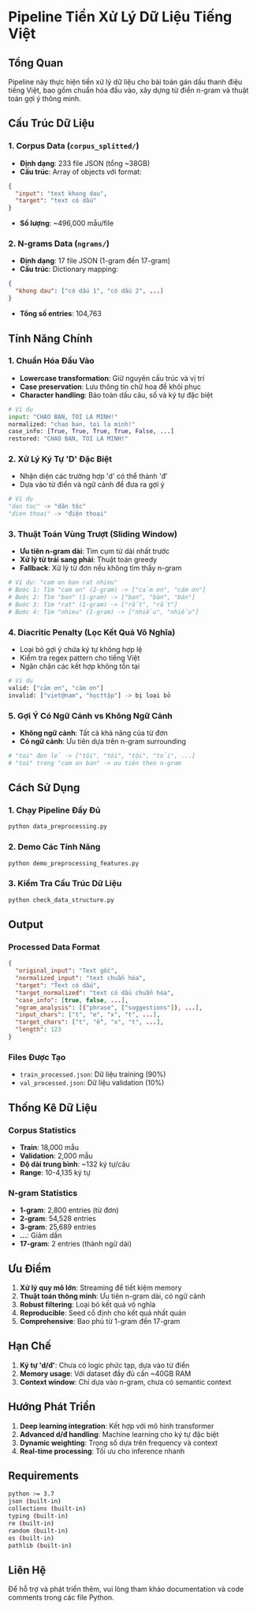 # Pipeline Tiền Xử Lý Dữ Liệu Tiếng Việt

## Tổng Quan

Pipeline này thực hiện tiền xử lý dữ liệu cho bài toán gán dấu thanh điệu tiếng Việt, bao gồm chuẩn hóa đầu vào, xây dựng từ điển n-gram và thuật toán gợi ý thông minh.

## Cấu Trúc Dữ Liệu

### 1. Corpus Data (`corpus_splitted/`)

- **Định dạng**: 233 file JSON (tổng ~38GB)
- **Cấu trúc**: Array of objects với format:

```json
{
  "input": "text khong dau",
  "target": "text có dấu"
}
```

- **Số lượng**: ~496,000 mẫu/file

### 2. N-grams Data (`ngrams/`)

- **Định dạng**: 17 file JSON (1-gram đến 17-gram)
- **Cấu trúc**: Dictionary mapping:

```json
{
  "khong dau": ["có dấu 1", "có dấu 2", ...]
}
```

- **Tổng số entries**: 104,763

## Tính Năng Chính

### 1. Chuẩn Hóa Đầu Vào

- **Lowercase transformation**: Giữ nguyên cấu trúc và vị trí
- **Case preservation**: Lưu thông tin chữ hoa để khôi phục
- **Character handling**: Bảo toàn dấu câu, số và ký tự đặc biệt

```python
# Ví dụ
input: "CHAO BAN, TOI LA MINH!"
normalized: "chao ban, toi la minh!"
case_info: [True, True, True, True, False, ...]
restored: "CHAO BAN, TOI LA MINH!"
```

### 2. Xử Lý Ký Tự 'D' Đặc Biệt

- Nhận diện các trường hợp 'd' có thể thành 'đ'
- Dựa vào từ điển và ngữ cảnh để đưa ra gợi ý

```python
# Ví dụ
"dan toc" -> "dân tộc"
"dien thoai" -> "điện thoại"
```

### 3. Thuật Toán Vùng Trượt (Sliding Window)

- **Ưu tiên n-gram dài**: Tìm cụm từ dài nhất trước
- **Xử lý từ trái sang phải**: Thuật toán greedy
- **Fallback**: Xử lý từ đơn nếu không tìm thấy n-gram

```python
# Ví dụ: "cam on ban rat nhieu"
# Bước 1: Tìm "cam on" (2-gram) -> ["cảm ơn", "cám ơn"]
# Bước 2: Tìm "ban" (1-gram) -> ["bạn", "bàn", "bán"]
# Bước 3: Tìm "rat" (1-gram) -> ["rất", "rắt"]
# Bước 4: Tìm "nhieu" (1-gram) -> ["nhiều", "nhiễu"]
```

### 4. Diacritic Penalty (Lọc Kết Quả Vô Nghĩa)

- Loại bỏ gợi ý chứa ký tự không hợp lệ
- Kiểm tra regex pattern cho tiếng Việt
- Ngăn chặn các kết hợp không tồn tại

```python
# Ví dụ
valid: ["cảm ơn", "cám ơn"]
invalid: ["viet@nam", "học†tập"] -> bị loại bỏ
```

### 5. Gợi Ý Có Ngữ Cảnh vs Không Ngữ Cảnh

- **Không ngữ cảnh**: Tất cả khả năng của từ đơn
- **Có ngữ cảnh**: Ưu tiên dựa trên n-gram surrounding

```python
# "toi" đơn lẻ -> ["tôi", "tới", "tội", "tỏi", ...]
# "toi" trong "cam on ban" -> ưu tiên theo n-gram
```

## Cách Sử Dụng

### 1. Chạy Pipeline Đầy Đủ

```bash
python data_preprocessing.py
```

### 2. Demo Các Tính Năng

```bash
python demo_preprocessing_features.py
```

### 3. Kiểm Tra Cấu Trúc Dữ Liệu

```bash
python check_data_structure.py
```

## Output

### Processed Data Format

```json
{
  "original_input": "Text gốc",
  "normalized_input": "text chuẩn hóa",
  "target": "Text có dấu",
  "target_normalized": "text có dấu chuẩn hóa",
  "case_info": [true, false, ...],
  "ngram_analysis": [("phrase", ["suggestions"]), ...],
  "input_chars": ["t", "e", "x", "t", ...],
  "target_chars": ["t", "ề", "x", "t", ...],
  "length": 123
}
```

### Files Được Tạo

- `train_processed.json`: Dữ liệu training (90%)
- `val_processed.json`: Dữ liệu validation (10%)

## Thống Kê Dữ Liệu

### Corpus Statistics

- **Train**: 18,000 mẫu
- **Validation**: 2,000 mẫu
- **Độ dài trung bình**: ~132 ký tự/câu
- **Range**: 10-4,135 ký tự

### N-gram Statistics

- **1-gram**: 2,800 entries (từ đơn)
- **2-gram**: 54,528 entries
- **3-gram**: 25,689 entries
- **...**: Giảm dần
- **17-gram**: 2 entries (thành ngữ dài)

## Ưu Điểm

1. **Xử lý quy mô lớn**: Streaming để tiết kiệm memory
2. **Thuật toán thông minh**: Ưu tiên n-gram dài, có ngữ cảnh
3. **Robust filtering**: Loại bỏ kết quả vô nghĩa
4. **Reproducible**: Seed cố định cho kết quả nhất quán
5. **Comprehensive**: Bao phủ từ 1-gram đến 17-gram

## Hạn Chế

1. **Ký tự 'd/đ'**: Chưa có logic phức tạp, dựa vào từ điển
2. **Memory usage**: Với dataset đầy đủ cần ~40GB RAM
3. **Context window**: Chỉ dựa vào n-gram, chưa có semantic context

## Hướng Phát Triển

1. **Deep learning integration**: Kết hợp với mô hình transformer
2. **Advanced d/đ handling**: Machine learning cho ký tự đặc biệt
3. **Dynamic weighting**: Trọng số dựa trên frequency và context
4. **Real-time processing**: Tối ưu cho inference nhanh

## Requirements

```bash
python >= 3.7
json (built-in)
collections (built-in)
typing (built-in)
re (built-in)
random (built-in)
os (built-in)
pathlib (built-in)
```

## Liên Hệ

Để hỗ trợ và phát triển thêm, vui lòng tham khảo documentation và code comments trong các file Python.
